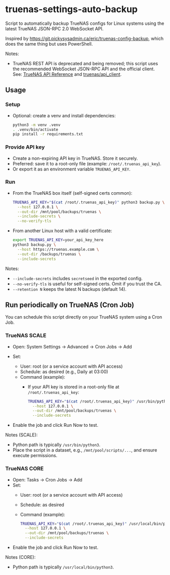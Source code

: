 # truenas-settings-auto-backup
Script to automatically backup TrueNAS configs for Linux systems using the latest TrueNAS JSON-RPC 2.0 WebSocket API.

Inspired by https://git.pickysysadmin.ca/eric/truenas-config-backup, which does the same thing but uses PowerShell.

Notes:
- TrueNAS REST API is deprecated and being removed; this script uses the recommended WebSocket JSON-RPC API and the official client. See: [TrueNAS API Reference](https://www.truenas.com/docs/scale/api/) and [truenas/api_client](https://github.com/truenas/api_client).

## Usage

### Setup
- Optional: create a venv and install dependencies:
  
  ```bash
  python3 -m venv .venv
  . .venv/bin/activate
  pip install -r requirements.txt
  ```

### Provide API key
- Create a non-expiring API key in TrueNAS. Store it securely.
- Preferred: save it to a root-only file (example: `/root/.truenas_api_key`).
- Or export it as an environment variable `TRUENAS_API_KEY`.

### Run
- From the TrueNAS box itself (self-signed certs common):
  
  ```bash
  TRUENAS_API_KEY="$(cat /root/.truenas_api_key)" python3 backup.py \
    --host 127.0.0.1 \
    --out-dir /mnt/pool/backups/truenas \
    --include-secrets \
    --no-verify-tls
  ```

- From another Linux host with a valid certificate:
  
  ```bash
  export TRUENAS_API_KEY=your_api_key_here
  python3 backup.py \
    --host https://truenas.example.com \
    --out-dir /backups/truenas \
    --include-secrets
  ```

Notes:
- `--include-secrets` includes `secretseed` in the exported config.
- `--no-verify-tls` is useful for self-signed certs. Omit if you trust the CA.
- `--retention N` keeps the latest N backups (default 14).

## Run periodically on TrueNAS (Cron Job)

You can schedule this script directly on your TrueNAS system using a Cron Job.

### TrueNAS SCALE
- Open: System Settings → Advanced → Cron Jobs → Add
- Set:
  - User: root (or a service account with API access)
  - Schedule: as desired (e.g., Daily at 03:00)
  - Command (example):
    - If your API key is stored in a root-only file at `/root/.truenas_api_key`:
      
      ```bash
      TRUENAS_API_KEY="$(cat /root/.truenas_api_key)" /usr/bin/python3 /mnt/pool/scripts/truenas-settings-auto-backup/backup.py \
        --host 127.0.0.1 \
        --out-dir /mnt/pool/backups/truenas \
        --include-secrets
      ```
      

- Enable the job and click Run Now to test.

Notes (SCALE):
- Python path is typically `/usr/bin/python3`.
- Place the script in a dataset, e.g., `/mnt/pool/scripts/...`, and ensure execute permissions.

### TrueNAS CORE
- Open: Tasks → Cron Jobs → Add
- Set:
  - User: root (or a service account with API access)
  - Schedule: as desired
  - Command (example):
    
    ```bash
    TRUENAS_API_KEY="$(cat /root/.truenas_api_key)" /usr/local/bin/python3 /mnt/pool/scripts/truenas-settings-auto-backup/backup.py \
      --host 127.0.0.1 \
      --out-dir /mnt/pool/backups/truenas \
      --include-secrets
    ```
- Enable the job and click Run Now to test.

Notes (CORE):
- Python path is typically `/usr/local/bin/python3`.
